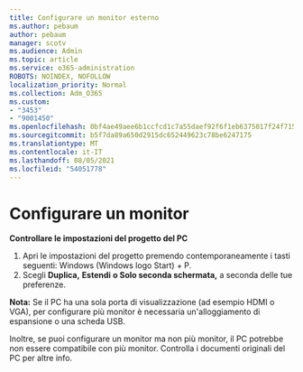 ```yaml
---
title: Configurare un monitor esterno
ms.author: pebaum
author: pebaum
manager: scotv
ms.audience: Admin
ms.topic: article
ms.service: o365-administration
ROBOTS: NOINDEX, NOFOLLOW
localization_priority: Normal
ms.collection: Adm_O365
ms.custom:
- "3453"
- "9001450"
ms.openlocfilehash: 0bf4ae49aee6b1ccfcd1c7a55daef92f6f1eb6375017f24f715264235460c3ef
ms.sourcegitcommit: b5f7da89a650d2915dc652449623c78be6247175
ms.translationtype: MT
ms.contentlocale: it-IT
ms.lasthandoff: 08/05/2021
ms.locfileid: "54051778"
---
```

# <a name="set-up-one-monitor"></a>Configurare un monitor

**Controllare le impostazioni del progetto del PC**

1. Apri le impostazioni del progetto premendo contemporaneamente i tasti seguenti: Windows (Windows logo Start) + P.
2. Scegli **Duplica,** **Estendi** **o Solo seconda schermata,** a seconda delle tue preferenze.

**Nota:** Se il PC ha una sola porta di visualizzazione (ad esempio HDMI o VGA), per configurare più monitor è necessaria un'alloggiamento di espansione o una scheda USB.

Inoltre, se puoi configurare un monitor ma non più monitor, il PC potrebbe non essere compatibile con più monitor. Controlla i documenti originali del PC per altre info.